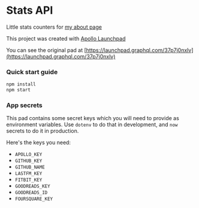 # Stats API

Little stats counters for [my about page](https://lowmess.com/about)

This project was created with [Apollo Launchpad](https://launchpad.graphql.com)

You can see the original pad at [https://launchpad.graphql.com/37p7j0nxlv](https://launchpad.graphql.com/37p7j0nxlv)

### Quick start guide

```bash
npm install
npm start
```

### App secrets

This pad contains some secret keys which you will need to provide as environment variables. Use `dotenv` to do that in development, and `now` secrets to do it in production.

Here's the keys you need:

* `APOLLO_KEY`
* `GITHUB_KEY`
* `GITHUB_NAME`
* `LASTFM_KEY`
* `FITBIT_KEY`
* `GOODREADS_KEY`
* `GOODREADS_ID`
* `FOURSQUARE_KEY`
